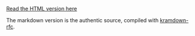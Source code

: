 [Read the HTML version here](https://htmlpreview.github.io/?https%3A%2F%2Fgithub.com%2Fmxsasha%2Frpsl-registry-scoped-members%2Fblob%2Fmain%2Fdraft-romijn-rpsl-registry-scoped-members-00.md.html=)

The markdown version is the authentic source,
compiled with [kramdown-rfc](https://github.com/cabo/kramdown-rfc).
